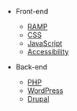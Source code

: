 * Front-end

  * [RAMP](front-end/ramp.md)
  * [CSS](front-end/css.md)
  * [JavaScript](front-end/js.md)
  * [Accessibility](front-end/accessibility.md)

* Back-end

  * [PHP](back-end/php/standards.md)
  * [WordPress](back-end/wordpress/wordpress.md)
  * [Drupal](back-end/drupal/drupal.md)